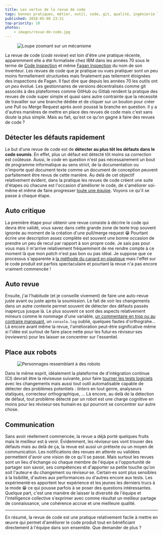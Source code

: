 ```yaml
---
title: Les vertus de la revue de code
tags: bonnes pratiques, métier, outil, code, git, qualité, ingénierie logicielle
published: 2018-05-06 23:21
top-priority: 10
photos:
    - images/revue-de-code.jpg
---
```


<figure class="object-center bordered">
    <img loading="lazy" src="/images/660x/revue-de-code.jpg" alt="Loupe zoomant sur un
    mécanisme">
</figure>

La revue de code (*code review*) est loin d'être une pratique récente,
apparemment elle a été formalisée chez IBM dans les années 70 sous le terme de
[Code
Inspection](https://researcher.watson.ibm.com/researcher/view_page.php?id=6981)
et même [Fagan Inspection](https://en.wikipedia.org/wiki/Fagan_inspection) du
nom de son inventeur. Les revues de code que je pratique ou vues pratiquer sont un
peu moins formellement structurées mais finalement pas tellement éloignées des
inspections de Fagan. Il faut dire que depuis les années 70 les outils ont *un
peu* évolué. Les gestionnaires de versions décentralisés comme git associés à
des plateformes comme GitHub ou Gitlab rendent la pratique des revues de code
super simple et quasi sans autre contrainte que la nécessité de travailler sur
une branche dédiée et de cliquer sur un bouton pour créer une Pull ou Merge
Request après avoir poussé la branche en question. Il y a d'autres manières de
mettre en place des revues de code mais c'est sans doute la plus
simple. Mais au fait, qu'est ce qu'on gagne à faire des revues de code&nbsp;?

## Détecter les défauts rapidement

Le but d'une revue de code est de **détecter au plus tôt les défauts dans le
code soumis**. En effet, plus un défaut est détecté tôt moins sa correction est
coûteuse. Aussi, le *code* en question n'est pas nécessairement un bout de
programme informatique au sens strict, de la documentation ou n'importe quel
document texte comme un document de conception peuvent parfaitement être revus
de cette manière. Au delà de cet objectif relativement évident, dans la pratique
les revues de code créent une suite d'étapes où chacune est l'occasion
d'améliorer le code, de s'améliorer soi-même et même de faire progresser [toute
une équipe](/post/travail-d-equipe/). Voyons ce qu'il se passe à chaque étape.

## Auto critique

La première étape pour obtenir une revue consiste à décrire le code qui devra
être validé, vous savez dans cette grande zone de texte trop souvent ignorée au
moment de la création d'une pull/merge request 😁 Pourtant écrire une
description assez complète est souvent une bonne occasion de prendre un peu de
recul par rapport à son propre code. Je sais pas pour vous mais il m'arrive
relativement fréquemment de me rendre compte à ce moment là que mon *patch*
n'est pas bon ou pas idéal. Je suppose que ce processus s'apparente à [la
méthode du canard en
plastique](https://fr.wikipedia.org/wiki/M%C3%A9thode_du_canard_en_plastique)
mais l'effet sur le code produit est parfois spectaculaire et pourtant la revue
n'a pas encore vraiment commencée&nbsp;!

## Auto revue

Ensuite, j'ai l'habitude (et je conseille vivement) de faire une auto-revue
juste avant ou juste après la soumission. Le fait de voir les changements dans
un autre contexte permet souvent de détecter des défauts passés inaperçus jusque
là. Le plus souvent ce sont des aspects relativement mineurs comme le nommage
d'une variable, [un commentaire en trop ou au contraire
manquant](/post/juste-dose-commentaires-dans-le-code/), un `console.log` oublié,
quelques fautes d'orthograhe… Là encore avant même la revue, l'amélioration
peut-être significative même si l'idée est surtout de faire place nette pour les
futur·es réviseur·ses (*reviewers*) pour les laisser se concentrer sur
l'essentiel.

## Place aux robots

<figure class="object-center bordered">
    <img loading="lazy" src="/images/660x/robots.jpg" alt="Personnages ressemblant à des robots">
</figure>

Dans le même esprit, idéalement la plateforme de d'intégration continue (CI)
devrait être la réviseuse suivante, pour faire [tourner les tests
logiciels](/post/bon-test-unitaire-integration-fonctionnel/) avec les
changements mais aussi tout outil automatisable capable de détecter des
problèmes potentiels&nbsp;: *linters* en tout genre, analyseurs statiques, correcteur
orthographique,&nbsp;… Là encore, au delà de la détection de défaut, tout
problème détecté par un robot est une charge cognitive en moins pour les
réviseur·ses humain·es qui pourront se concentrer sur autre chose.

## Communication

Sans avoir réellement commencée, la revue a déjà porté quelques fruits mais le
meilleur est à venir. Évidemment, les réviseur·ses vont trouver des défauts mais
au delà de ça, la revue est aussi un prétexte ou un moyen de communication.  Les
notifications des revues en attente ou validées permettent d'avoir une vision de
ce qu'il se passe. Mais surtout les revues sont un lieu d'échange où chaque
membre de l'équipe a l'opportunité de partager son savoir, ses compétences et
d'apporter sa petite touche qu'on soit l'auteur·e du changement ou réviseur·se.
Certain·es sont plus sensibles à la lisibilité, d'autres aux performances ou
d'autres encore aux tests. Les expérimenté·es apportent leur expérience et les
jeunes les derniers trucs à la mode 😁 ce qui pousse parfois à se poser des
questions intéressantes. Quelque part, c'est une manière de laisser la diversité
de l'équipe et l'intelligence collective s'exprimer avec comme résultat un
meilleur partage de connaissance, une cohérence accrue et une meilleure qualité.

---

En résumé, la revue de code est une pratique relativement facile à mettre en
œuvre qui permet d'améliorer le code produit tout en bénéficiant directement à
l'équipe dans son ensemble. Que demander de plus&nbsp;?
